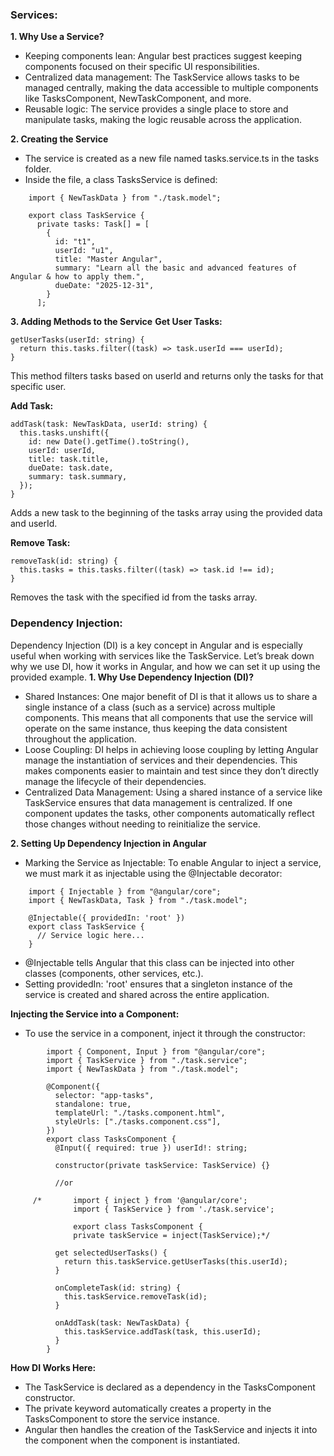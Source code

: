 ### Services:
**1. Why Use a Service?**
- Keeping components lean: Angular best practices suggest keeping components focused on their specific UI responsibilities.
- Centralized data management: The TaskService allows tasks to be managed centrally, making the data accessible to multiple components like TasksComponent, NewTaskComponent, and more.
- Reusable logic: The service provides a single place to store and manipulate tasks, making the logic reusable across the application.

**2. Creating the Service**
- The service is created as a new file named tasks.service.ts in the tasks folder.
- Inside the file, a class TasksService is defined:
```
    import { NewTaskData } from "./task.model";

    export class TaskService {
      private tasks: Task[] = [
        {
          id: "t1",
          userId: "u1",
          title: "Master Angular",
          summary: "Learn all the basic and advanced features of Angular & how to apply them.",
          dueDate: "2025-12-31",
        }
      ];
```
**3. Adding Methods to the Service**
**Get User Tasks:**
```
getUserTasks(userId: string) {
  return this.tasks.filter((task) => task.userId === userId);
}
```
This method filters tasks based on userId and returns only the tasks for that specific user.

**Add Task:**

```
addTask(task: NewTaskData, userId: string) {
  this.tasks.unshift({
    id: new Date().getTime().toString(),
    userId: userId,
    title: task.title,
    dueDate: task.date,
    summary: task.summary,
  });
}
```
Adds a new task to the beginning of the tasks array using the provided data and userId.

**Remove Task:**
```
removeTask(id: string) {
  this.tasks = this.tasks.filter((task) => task.id !== id);
}
```
Removes the task with the specified id from the tasks array.



### Dependency Injection:

Dependency Injection (DI) is a key concept in Angular and is especially useful when working with services like the TaskService. Let’s break down why we use DI, how it works in Angular, and how we can set it up using the provided example.
**1. Why Use Dependency Injection (DI)?**
- Shared Instances: One major benefit of DI is that it allows us to share a single instance of a class (such as a service) across multiple components. This means that all components that use the service will operate on the same instance, thus keeping the data consistent throughout the application.
- Loose Coupling: DI helps in achieving loose coupling by letting Angular manage the instantiation of services and their dependencies. This makes components easier to maintain and test since they don’t directly manage the lifecycle of their dependencies.
- Centralized Data Management: Using a shared instance of a service like TaskService ensures that data management is centralized. If one component updates the tasks, other components automatically reflect those changes without needing to reinitialize the service.

**2. Setting Up Dependency Injection in Angular**
- Marking the Service as Injectable:
        To enable Angular to inject a service, we must mark it as injectable using the @Injectable decorator:
  
```
    import { Injectable } from "@angular/core";
    import { NewTaskData, Task } from "./task.model";

    @Injectable({ providedIn: 'root' })
    export class TaskService {
      // Service logic here...
    }
```
- @Injectable tells Angular that this class can be injected into other classes (components, other services, etc.).
- Setting providedIn: 'root' ensures that a singleton instance of the service is created and shared across the entire application.

**Injecting the Service into a Component:**
- To use the service in a component, inject it through the constructor:

```
        import { Component, Input } from "@angular/core";
        import { TaskService } from "./task.service";
        import { NewTaskData } from "./task.model";

        @Component({
          selector: "app-tasks",
          standalone: true,
          templateUrl: "./tasks.component.html",
          styleUrls: ["./tasks.component.css"],
        })
        export class TasksComponent {
          @Input({ required: true }) userId!: string;

          constructor(private taskService: TaskService) {}

          //or

     /*       import { inject } from '@angular/core';
              import { TaskService } from './task.service';

              export class TasksComponent {
              private taskService = inject(TaskService);*/

          get selectedUserTasks() {
            return this.taskService.getUserTasks(this.userId);
          }

          onCompleteTask(id: string) {
            this.taskService.removeTask(id);
          }

          onAddTask(task: NewTaskData) {
            this.taskService.addTask(task, this.userId);
          }
        }
```
**How DI Works Here:**
- The TaskService is declared as a dependency in the TasksComponent constructor.
- The private keyword automatically creates a property in the TasksComponent to store the service instance.
- Angular then handles the creation of the TaskService and injects it into the component when the component is instantiated.
